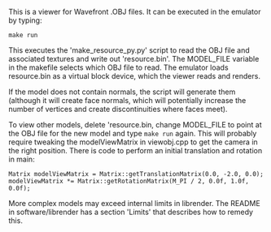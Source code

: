 This is a viewer for Wavefront .OBJ files. It can be executed in the emulator
by typing:

    make run
    
This executes the 'make_resource_py.py' script to read the OBJ file
and associated textures and write out 'resource.bin'. The MODEL_FILE 
variable in the makefile selects which OBJ file to read. The emulator
loads resource.bin as a virtual block device, which the viewer reads 
and renders. 

If the model does not contain normals, the script will generate them 
(although it will create face normals, which will potentially increase the 
number of vertices and create discontinuities where faces meet).

To view other models, delete 'resource.bin, change MODEL_FILE to point 
at the OBJ file for the new model and type `make run` again. This will
probably require tweaking the modelViewMatrix in viewobj.cpp to 
get the camera in the right position.  There is code to perform an initial
translation and rotation in main:

	Matrix modelViewMatrix = Matrix::getTranslationMatrix(0.0, -2.0, 0.0);
	modelViewMatrix *= Matrix::getRotationMatrix(M_PI / 2, 0.0f, 1.0f, 0.0f);

More complex models may exceed internal limits in librender.  The README in 
software/librender has a section 'Limits' that describes how to remedy this.
